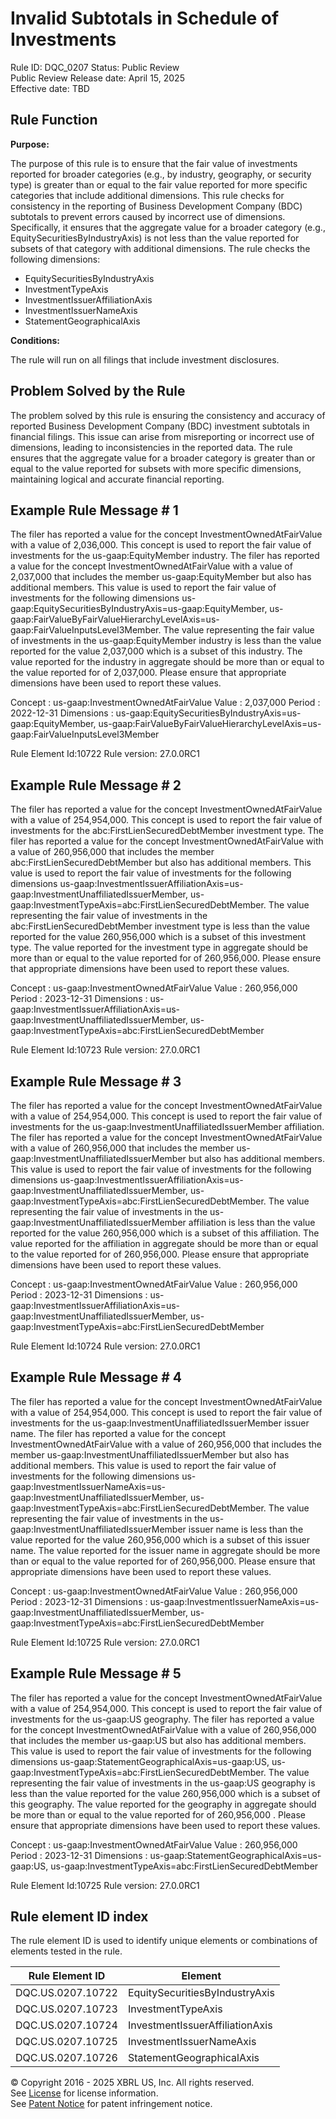 # Invalid Subtotals in Schedule of Investments
Rule ID: DQC_0207
Status: Public Review  
Public Review Release date: April 15, 2025  
Effective date: TBD

## Rule Function

**Purpose:** 

The purpose of this rule is to ensure that the fair value of investments reported for broader categories (e.g., by industry, geography, or security type) is greater than or equal to the fair value reported for more specific categories that include additional dimensions. This rule checks for consistency in the reporting of Business Development Company (BDC) subtotals to prevent errors caused by incorrect use of dimensions. Specifically, it ensures that the aggregate value for a broader category (e.g., EquitySecuritiesByIndustryAxis) is not less than the value reported for subsets of that category with additional dimensions.  The rule checks the following dimensions:

* EquitySecuritiesByIndustryAxis
* InvestmentTypeAxis
* InvestmentIssuerAffiliationAxis
* InvestmentIssuerNameAxis
* StatementGeographicalAxis

**Conditions:**

The rule will run on all filings that include investment disclosures.

## Problem Solved by the Rule

The problem solved by this rule is ensuring the consistency and accuracy of reported Business Development Company (BDC) investment subtotals in financial filings.  This issue can arise from misreporting or incorrect use of dimensions, leading to inconsistencies in the reported data. The rule ensures that the aggregate value for a broader category is greater than or equal to the value reported for subsets with more specific dimensions, maintaining logical and accurate financial reporting.

## Example Rule Message # 1

The filer has reported a value for the concept InvestmentOwnedAtFairValue with a value of 2,036,000. This concept is used to report the fair value of investments for the us-gaap:EquityMember industry. The filer has reported a value for the concept InvestmentOwnedAtFairValue with a value of 2,037,000 that includes the member us-gaap:EquityMember but also has additional members. This value is used to report the fair value of investments for the following dimensions us-gaap:EquitySecuritiesByIndustryAxis=us-gaap:EquityMember, us-gaap:FairValueByFairValueHierarchyLevelAxis=us-gaap:FairValueInputsLevel3Member. The value representing the fair value of investments in the  us-gaap:EquityMember industry is less than the value reported for the value 2,037,000 which is a subset of this industry. The value reported for the industry in aggregate should be more than or equal to the value reported for of 2,037,000. Please ensure that appropriate dimensions have been used to report these values.

Concept : us-gaap:InvestmentOwnedAtFairValue
Value : 2,037,000
Period : 2022-12-31
Dimensions : us-gaap:EquitySecuritiesByIndustryAxis=us-gaap:EquityMember, us-gaap:FairValueByFairValueHierarchyLevelAxis=us-gaap:FairValueInputsLevel3Member

Rule Element Id:10722
Rule version: 27.0.0RC1

## Example Rule Message # 2

The filer has reported a value for the concept InvestmentOwnedAtFairValue with a value of 254,954,000. This concept is used to report the fair value of investments for the abc:FirstLienSecuredDebtMember investment type. The filer has reported a value for the concept InvestmentOwnedAtFairValue with a value of 260,956,000 that includes the member abc:FirstLienSecuredDebtMember but also has additional members. This value is used to report the fair value of investments for the following dimensions us-gaap:InvestmentIssuerAffiliationAxis=us-gaap:InvestmentUnaffiliatedIssuerMember, us-gaap:InvestmentTypeAxis=abc:FirstLienSecuredDebtMember. The value representing the fair value of investments in the  abc:FirstLienSecuredDebtMember investment type is less than the value reported for the value 260,956,000 which is a subset of this investment type. The value reported for the investment type in aggregate should be more than or equal to the value reported for of 260,956,000. Please ensure that appropriate dimensions have been used to report these values.

Concept : us-gaap:InvestmentOwnedAtFairValue
Value : 260,956,000
Period : 2023-12-31
Dimensions : us-gaap:InvestmentIssuerAffiliationAxis=us-gaap:InvestmentUnaffiliatedIssuerMember, us-gaap:InvestmentTypeAxis=abc:FirstLienSecuredDebtMember

Rule Element Id:10723
Rule version: 27.0.0RC1

## Example Rule Message # 3

The filer has reported a value for the concept InvestmentOwnedAtFairValue with a value of 254,954,000. This concept is used to report the fair value of investments for the us-gaap:InvestmentUnaffiliatedIssuerMember affiliation. The filer has reported a value for the concept InvestmentOwnedAtFairValue with a value of 260,956,000 that includes the member us-gaap:InvestmentUnaffiliatedIssuerMember but also has additional members. This value is used to report the fair value of investments for the following dimensions us-gaap:InvestmentIssuerAffiliationAxis=us-gaap:InvestmentUnaffiliatedIssuerMember, us-gaap:InvestmentTypeAxis=abc:FirstLienSecuredDebtMember. The value representing the fair value of investments in the  us-gaap:InvestmentUnaffiliatedIssuerMember affiliation is less than the value reported for the value 260,956,000 which is a subset of this affiliation. The value reported for the affiliation in aggregate should be more than or equal to the value reported for of 260,956,000. Please ensure that appropriate dimensions have been used to report these values.

Concept : us-gaap:InvestmentOwnedAtFairValue
Value : 260,956,000
Period : 2023-12-31
Dimensions : us-gaap:InvestmentIssuerAffiliationAxis=us-gaap:InvestmentUnaffiliatedIssuerMember, us-gaap:InvestmentTypeAxis=abc:FirstLienSecuredDebtMember

Rule Element Id:10724
Rule version: 27.0.0RC1

## Example Rule Message # 4

The filer has reported a value for the concept InvestmentOwnedAtFairValue with a value of 254,954,000. This concept is used to report the fair value of investments for the us-gaap:InvestmentUnaffiliatedIssuerMember issuer name. The filer has reported a value for the concept InvestmentOwnedAtFairValue with a value of 260,956,000 that includes the member us-gaap:InvestmentUnaffiliatedIssuerMember but also has additional members. This value is used to report the fair value of investments for the following dimensions us-gaap:InvestmentIssuerNameAxis=us-gaap:InvestmentUnaffiliatedIssuerMember, us-gaap:InvestmentTypeAxis=abc:FirstLienSecuredDebtMember. The value representing the fair value of investments in the  us-gaap:InvestmentUnaffiliatedIssuerMember issuer name is less than the value reported for the value 260,956,000 which is a subset of this issuer name. The value reported for the issuer name in aggregate should be more than or equal to the value reported for of 260,956,000. Please ensure that appropriate dimensions have been used to report these values.

Concept : us-gaap:InvestmentOwnedAtFairValue
Value : 260,956,000
Period : 2023-12-31
Dimensions : us-gaap:InvestmentIssuerNameAxis=us-gaap:InvestmentUnaffiliatedIssuerMember, us-gaap:InvestmentTypeAxis=abc:FirstLienSecuredDebtMember

Rule Element Id:10725
Rule version: 27.0.0RC1

## Example Rule Message # 5

The filer has reported a value for the concept InvestmentOwnedAtFairValue with a value of 254,954,000. This concept is used to report the fair value of investments for the us-gaap:US geography. The filer has reported a value for the concept InvestmentOwnedAtFairValue with a value of 260,956,000  that includes the member us-gaap:US but also has additional members. This value is used to report the fair value of investments for the following dimensions us-gaap:StatementGeographicalAxis=us-gaap:US, us-gaap:InvestmentTypeAxis=abc:FirstLienSecuredDebtMember. The value representing the fair value of investments in the us-gaap:US geography is less than the value reported for the value 260,956,000  which is a subset of this geography. The value reported for the geography in aggregate should be more than or equal to the value reported for of 260,956,000 . Please ensure that appropriate dimensions have been used to report these values.

Concept : us-gaap:InvestmentOwnedAtFairValue
Value : 260,956,000
Period : 2023-12-31
Dimensions : us-gaap:StatementGeographicalAxis=us-gaap:US, us-gaap:InvestmentTypeAxis=abc:FirstLienSecuredDebtMember

Rule Element Id:10725
Rule version: 27.0.0RC1

## Rule element ID index  
The rule element ID is used to identify unique elements or combinations of elements tested in the rule.

|Rule Element ID|Element|
|--- |--- |
| DQC.US.0207.10722 |EquitySecuritiesByIndustryAxis|
| DQC.US.0207.10723 |InvestmentTypeAxis|
| DQC.US.0207.10724 |InvestmentIssuerAffiliationAxis|
| DQC.US.0207.10725 |InvestmentIssuerNameAxis|
| DQC.US.0207.10726 |StatementGeographicalAxis|

© Copyright 2016 - 2025 XBRL US, Inc. All rights reserved.   
See [License](https://xbrl.us/dqc-license) for license information.  
See [Patent Notice](https://xbrl.us/dqc-patent) for patent infringement notice. 
